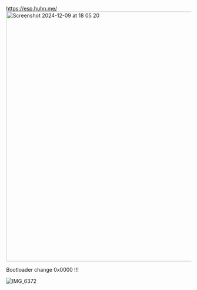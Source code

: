 https://esp.huhn.me/
<img width="678" alt="Screenshot 2024-12-09 at 18 05 20" src="https://github.com/user-attachments/assets/f0548f2d-9a61-4460-a1ea-3cd728dfb4ad">

Bootloader change 0x0000 !!!


![IMG_6372](https://github.com/user-attachments/assets/ba1a87f2-9370-4231-b0ad-2bb20c4000f2)
